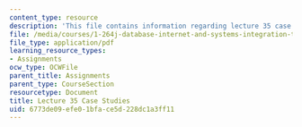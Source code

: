```yaml
---
content_type: resource
description: 'This file contains information regarding lecture 35 case studies. '
file: /media/courses/1-264j-database-internet-and-systems-integration-technologies-fall-2013/6773de09efe01bface5d228dc1a3ff11_MIT1_264JF13_L35_case.pdf
file_type: application/pdf
learning_resource_types:
- Assignments
ocw_type: OCWFile
parent_title: Assignments
parent_type: CourseSection
resourcetype: Document
title: Lecture 35 Case Studies
uid: 6773de09-efe0-1bfa-ce5d-228dc1a3ff11
---
```


